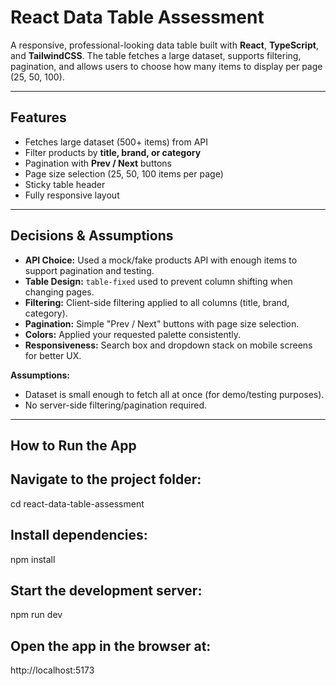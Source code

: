 # React Data Table Assessment

A responsive, professional-looking data table built with **React**, **TypeScript**, and **TailwindCSS**. The table fetches a large dataset, supports filtering, pagination, and allows users to choose how many items to display per page (25, 50, 100).  

---

## **Features**

- Fetches large dataset (500+ items) from API
- Filter products by **title, brand, or category**
- Pagination with **Prev / Next** buttons
- Page size selection (25, 50, 100 items per page)
- Sticky table header
- Fully responsive layout

---

## **Decisions & Assumptions**

- **API Choice:** Used a mock/fake products API with enough items to support pagination and testing.  
- **Table Design:** `table-fixed` used to prevent column shifting when changing pages.  
- **Filtering:** Client-side filtering applied to all columns (title, brand, category).  
- **Pagination:** Simple "Prev / Next" buttons with page size selection.  
- **Colors:** Applied your requested palette consistently.  
- **Responsiveness:** Search box and dropdown stack on mobile screens for better UX.  

**Assumptions:**

- Dataset is small enough to fetch all at once (for demo/testing purposes).  
- No server-side filtering/pagination required.  

---

## **How to Run the App**

## Navigate to the project folder:
cd react-data-table-assessment

## Install dependencies:
npm install

## Start the development server:
npm run dev

## Open the app in the browser at:
http://localhost:5173